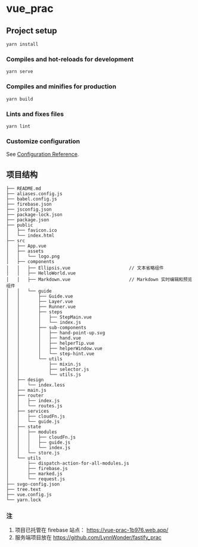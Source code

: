# vue_prac

## Project setup
```
yarn install
```

### Compiles and hot-reloads for development
```
yarn serve
```

### Compiles and minifies for production
```
yarn build
```

### Lints and fixes files
```
yarn lint
```

### Customize configuration
See [Configuration Reference](https://cli.vuejs.org/config/).


## 项目结构
```
├── README.md                           
├── aliases.config.js
├── babel.config.js
├── firebase.json
├── jsconfig.json
├── package-lock.json
├── package.json
├── public
│   ├── favicon.ico
│   └── index.html
├── src
│   ├── App.vue
│   ├── assets
│   │   └── logo.png
│   ├── components
│   │   ├── Ellipsis.vue                      // 文本省略组件
│   │   ├── HelloWorld.vue
│   │   ├── Markdown.vue                      // Markdown 实时编辑和预览组件
│   │   └── guide
│   │       ├── Guide.vue 
│   │       ├── Layer.vue
│   │       ├── Runner.vue
│   │       ├── steps
│   │       │   ├── StepMain.vue
│   │       │   └── index.js
│   │       ├── sub-components
│   │       │   ├── hand-point-up.svg
│   │       │   ├── hand.vue
│   │       │   ├── helperTip.vue
│   │       │   ├── helperWindow.vue
│   │       │   └── step-hint.vue
│   │       └── utils
│   │           ├── mixin.js
│   │           ├── selector.js
│   │           └── utils.js
│   ├── design
│   │   └── index.less
│   ├── main.js
│   ├── router
│   │   ├── index.js
│   │   └── routes.js
│   ├── services
│   │   ├── cloudFn.js
│   │   └── guide.js
│   ├── state
│   │   ├── modules
│   │   │   ├── cloudFn.js
│   │   │   ├── guide.js
│   │   │   └── index.js
│   │   └── store.js
│   └── utils
│       ├── dispatch-action-for-all-modules.js
│       ├── firebase.js
│       ├── marked.js
│       └── request.js
├── svgo-config.json
├── tree.text
├── vue.config.js
└── yarn.lock
```
### 注
1. 项目已托管在 firebase 站点： https://vue-prac-1b976.web.app/ 
2. 服务端项目放在 https://github.com/LynnWonder/fastify_prac